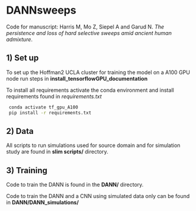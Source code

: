 # DANNsweeps

Code for manuscript: Harris M, Mo Z, Siepel A and Garud N. _The persistence and loss of hard selective sweeps amid ancient human admixture_.

## 1) Set up
To set up the Hoffman2 UCLA cluster for training the model on a A100 GPU node run steps in **install_tensorflowGPU_documentation**

To install all requirements activate the conda environment and install requirements found in _requirements.txt_

```bash
 conda activate tf_gpu_A100
 pip install -r requirements.txt
```

## 2) Data
All scripts to run simulations used for source domain and for simulation study are found in **slim scripts/** directory.

## 3) Training
Code to train the DANN is found in the **DANN/** directory.

Code to train the DANN and a CNN using simulated data only can be found in **DANN/DANN_simulations/** 

